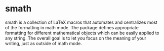 smath
==========

smath is a collection of LaTeX macros that automates and centralizes most of the formatting in math mode. The package defines appropriate formatting for different mathematical objects which can be easily applied to any string. The overall goal is to let you focus on the meaning of your writing, just as outside of math mode.